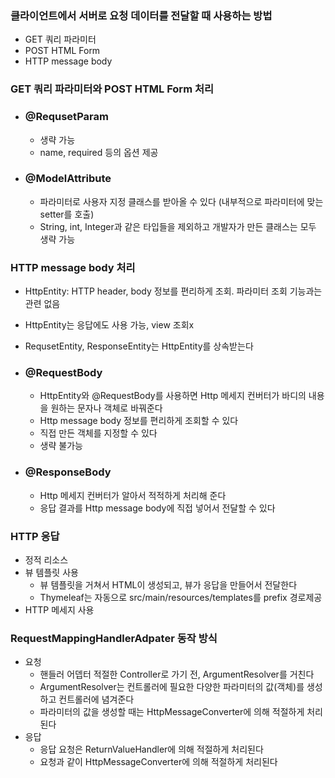 ### 클라이언트에서 서버로 요청 데이터를 전달할 때 사용하는 방법
- GET 쿼리 파라미터
- POST HTML Form
- HTTP message body

### GET 쿼리 파라미터와 POST HTML Form 처리
- ### @RequsetParam
  - 생략 가능
  - name, required 등의 옵션 제공

- ### @ModelAttribute
  - 파라미터로 사용자 지정 클래스를 받아올 수 있다 (내부적으로 파라미터에 맞는 setter를 호출)
  - String, int, Integer과 같은 타입들을 제외하고 개발자가 만든 클래스는 모두 생략 가능

### HTTP message body 처리
- HttpEntity: HTTP header, body 정보를 편리하게 조회. 파라미터 조회 기능과는 관련 없음
- HttpEntity는 응답에도 사용 가능, view 조회x
- RequsetEntity, ResponseEntity는 HttpEntity를 상속받는다

- ### @RequestBody
  - HttpEntity와 @RequestBody를 사용하면 Http 메세지 컨버터가 바디의 내용을 원하는 문자나 객체로 바꿔준다 
  - Http message body 정보를 편리하게 조회할 수 있다
  - 직접 만든 객체를 지정할 수 있다
  - 생략 불가능
- ### @ResponseBody
   - Http 메세지 컨버터가 알아서 적적하게 처리해 준다
   - 응답 결과를 Http message body에 직접 넣어서 전달할 수 있다
 
### HTTP 응답
- 정적 리소스
- 뷰 템플릿 사용
  - 뷰 템플릿을 거쳐서 HTML이 생성되고, 뷰가 응답을 만들어서 전달한다
  - Thymeleaf는 자동으로 src/main/resources/templates를 prefix 경로제공 
- HTTP 메세지 사용

### RequestMappingHandlerAdpater 동작 방식
- 요청
  - 핸들러 어뎁터 적절한 Controller로 가기 전, ArgumentResolver를 거친다
  - ArgumentResolver는 컨트롤러에 필요한 다양한 파라미터의 값(객체)를 생성하고 컨트롤러에 념겨준다
  - 파라미터의 값을 생성할 때는 HttpMessageConverter에 의해 적절하게 처리된다
- 응답
  - 응답 요청은 ReturnValueHandler에 의해 적절하게 처리된다
  - 요청과 같이 HttpMessageConverter에 의해 적절하게 처리된다
   
